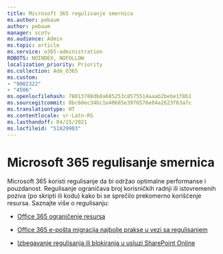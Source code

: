 ```yaml
---
title: Microsoft 365 regulisanje smernica
ms.author: pebaum
author: pebaum
manager: scotv
ms.audience: Admin
ms.topic: article
ms.service: o365-administration
ROBOTS: NOINDEX, NOFOLLOW
localization_priority: Priority
ms.collection: Adm_O365
ms.custom:
- "9002322"
- "4506"
ms.openlocfilehash: 78013788db0a685253c8575514aaab2bebe1f8b1
ms.sourcegitcommit: 8bc60ec34bc1e40685e3976576e04a2623f63a7c
ms.translationtype: HT
ms.contentlocale: sr-Latn-RS
ms.lasthandoff: 04/15/2021
ms.locfileid: "51829903"
---
```

# <a name="microsoft-365-throttle-policies"></a>Microsoft 365 regulisanje smernica

Microsoft 365 koristi regulisanje da bi održao optimalne performanse i pouzdanost. Regulisanje ograničava broj korisničkih radnji ili istovremenih poziva (po skripti ili kodu) kako bi se sprečilo prekomerno korišćenje resursa. Saznajte više o regulisanju:

- [Office 365 ograničenje resursa](https://docs.microsoft.com/office365/Enterprise/office-365-resource-limits)

- [Office 365 e-pošta migracija najbolje prakse u vezi sa regulisanjem](https://docs.microsoft.com/exchange/mailbox-migration/office-365-migration-best-practices#office-365-throttling)

- [Izbegavanje regulisanja ili blokiranja u usluzi SharePoint Online](https://docs.microsoft.com/sharepoint/dev/general-development/how-to-avoid-getting-throttled-or-blocked-in-sharepoint-online)
